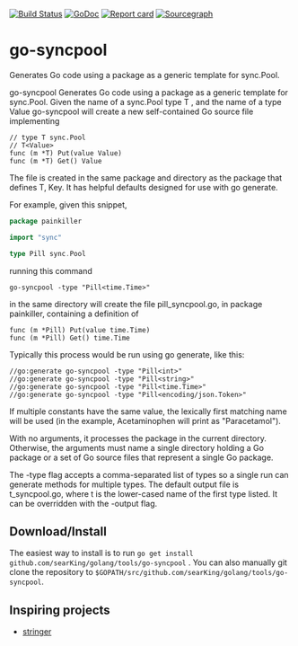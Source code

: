 [![Build Status](https://travis-ci.org/searKing/travis-ci.svg?branch=go-syncpool)](https://travis-ci.org/searKing/travis-ci)
[![GoDoc](https://godoc.org/github.com/searKing/golang/tools/go-syncpool?status.svg)](https://godoc.org/github.com/searKing/golang/tools/go-syncpool)
[![Report card](https://goreportcard.com/badge/github.com/searKing/golang/tools/go-syncpool)](https://goreportcard.com/report/github.com/searKing/golang/tools/go-syncpool)
[![Sourcegraph](https://sourcegraph.com/github.com/searKing/golang/-/badge.svg)](https://sourcegraph.com/github.com/searKing/travis-ci@go-syncpool?badge)

# go-syncpool

Generates Go code using a package as a generic template for sync.Pool.

go-syncpool Generates Go code using a package as a generic template for sync.Pool. Given the name of a sync.Pool type T
, and the name of a type Value go-syncpool will create a new self-contained Go source file implementing

```
// type T sync.Pool
// T<Value>
func (m *T) Put(value Value)
func (m *T) Get() Value
```

The file is created in the same package and directory as the package that defines T, Key. It has helpful defaults
designed for use with go generate.

For example, given this snippet,

```go
package painkiller

import "sync"

type Pill sync.Pool
```

running this command

```
go-syncpool -type "Pill<time.Time>"
```

in the same directory will create the file pill_syncpool.go, in package painkiller, containing a definition of

```
func (m *Pill) Put(value time.Time)
func (m *Pill) Get() time.Time
```

Typically this process would be run using go generate, like this:

```
//go:generate go-syncpool -type "Pill<int>"
//go:generate go-syncpool -type "Pill<string>"
//go:generate go-syncpool -type "Pill<time.Time>"
//go:generate go-syncpool -type "Pill<encoding/json.Token>"
```

If multiple constants have the same value, the lexically first matching name will be used (in the example, Acetaminophen
will print as "Paracetamol").

With no arguments, it processes the package in the current directory. Otherwise, the arguments must name a single
directory holding a Go package or a set of Go source files that represent a single Go package.

The -type flag accepts a comma-separated list of types so a single run can generate methods for multiple types. The
default output file is t_syncpool.go, where t is the lower-cased name of the first type listed. It can be overridden
with the -output flag.

## Download/Install

The easiest way to install is to run `go get install github.com/searKing/golang/tools/go-syncpool`
. You can also manually git clone the repository to `$GOPATH/src/github.com/searKing/golang/tools/go-syncpool`.

## Inspiring projects

* [stringer](https://godoc.org/golang.org/x/tools/cmd/stringer)

